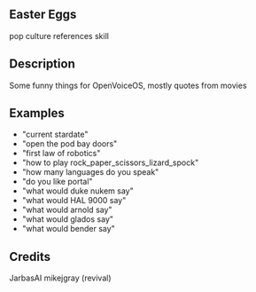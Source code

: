 ## Easter Eggs

pop culture references skill

## Description

Some funny things for OpenVoiceOS, mostly quotes from movies

## Examples

- "current stardate"
- "open the pod bay doors"
- "first law of robotics"
- "how to play rock_paper_scissors_lizard_spock"
- "how many languages do you speak"
- "do you like portal"
- "what would duke nukem say"
- "what would HAL 9000 say"
- "what would arnold say"
- "what would glados say"
- "what would bender say"

## Credits

JarbasAI
mikejgray (revival)
